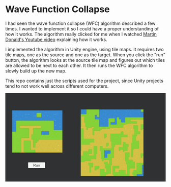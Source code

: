 # Wave Function Collapse

I had seen the wave function collapse (WFC) algorithm described a few times. I wanted to implement it so I could have a proper understanding of how it works. The algorithm really clicked for me when I watched [Martin Donald's Youtube video](https://www.youtube.com/watch?v=2SuvO4Gi7uY&ab_channel=MartinDonald) explaining how it works.

I implemented the algorithm in Unity engine, using tile maps. It requires two tile maps,
one as the source and one as the target. When you click the "run" button,
the algorithm looks at the source tile map and figures out which tiles are allowed to be next to each other. It then runs the WFC algorithm to slowly build up the new map.

This repo contains just the scripts used for the project, since Unity projects tend to not
work well across different computers.


![wfc sample](./wfc.png)
